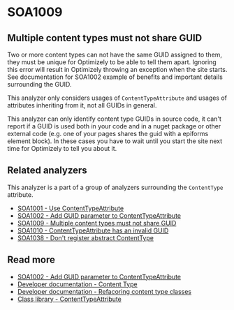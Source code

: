 # SOA1009

## Multiple content types must not share GUID

Two or more content types can not have the same GUID assigned to them,
they must be unique for Optimizely to be able to tell them apart.
Ignoring this error will result in Optimizely throwing an exception when the site starts.
See documentation for SOA1002 example of benefits and important details surrounding the GUID.

This analyzer only considers usages of `ContentTypeAttribute` and usages of
attributes inheriting from it, not all GUIDs in general.

This analyzer can only identify content type GUIDs in source code,
it can't report if a GUID is used both in your code and in a nuget package
or other external code (e.g. one of your pages shares the guid with a epiforms element block).
In these cases you have to wait until you start the site next time for Optimizely to tell you about it.

## Related analyzers

This analyzer is a part of a group of analyzers surrounding
the `ContentType` attribute.

- [SOA1001 - Use ContentTypeAttribute](https://github.com/Stekeblad/stekeblad.optimizely.analyzers/blob/master/doc/Analyzers/SOA1001.md)
- [SOA1002 - Add GUID parameter to ContentTypeAttribute](https://github.com/Stekeblad/stekeblad.optimizely.analyzers/blob/master/doc/Analyzers/SOA1002.md)
- [SOA1009 - Multiple content types must not share GUID](https://github.com/Stekeblad/stekeblad.optimizely.analyzers/blob/master/doc/Analyzers/SOA1009.md)
- [SOA1010 - ContentTypeAttribute has an invalid GUID](https://github.com/Stekeblad/stekeblad.optimizely.analyzers/blob/master/doc/Analyzers/SOA1010.md)
- [SOA1038 - Don't register abstract ContentType](https://github.com/Stekeblad/stekeblad.optimizely.analyzers/blob/master/doc/Analyzers/SOA1038.md)

## Read more
- [SOA1002 - Add GUID parameter to ContentTypeAttribute](https://github.com/Stekeblad/stekeblad.optimizely.analyzers/blob/master/doc/Analyzers/SOA1002.md)
- [Developer documentation - Content Type](https://docs.developers.optimizely.com/content-cloud/v12.0.0-content-cloud/docs/content-types)
- [Developer documentation - Refacoring content type classes](https://docs.developers.optimizely.com/content-cloud/v12.0.0-content-cloud/docs/refactoring-content-type-classes)
- [Class library - ContentTypeAttribute](https://world.optimizely.com/CsClassLibraries/cms/EPiServer.DataAnnotations.ContentTypeAttribute?version=12)